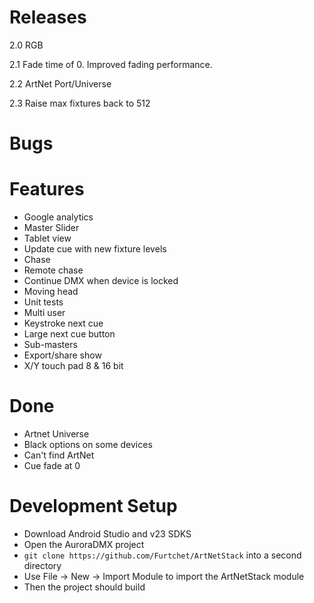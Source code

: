 # Releases #

2.0 RGB

2.1 Fade time of 0. Improved fading performance.

2.2 ArtNet Port/Universe

2.3 Raise max fixtures back to 512

# Bugs #


# Features #

* Google analytics 
* Master Slider
* Tablet view
* Update cue with new fixture levels
* Chase
* Remote chase
* Continue DMX when device is locked
* Moving head
* Unit tests
* Multi user
* Keystroke next cue
* Large next cue button
* Sub-masters
* Export/share show
* X/Y touch pad 8 & 16 bit

# Done #
* Artnet Universe
* Black options on some devices
* Can't find ArtNet
* Cue fade at 0

# Development Setup #

* Download Android Studio and v23 SDKS
* Open the AuroraDMX project
* `git clone https://github.com/Furtchet/ArtNetStack` into a second directory
* Use File -> New -> Import Module to import the ArtNetStack module
* Then the project should build